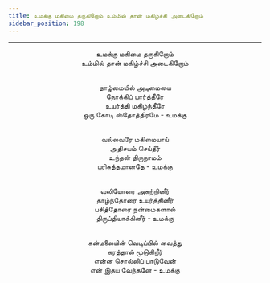 ```yaml
---
title: உமக்கு மகிமை தருகிறோம் உம்மில் தான் மகிழ்ச்சி அடைகிறோம்
sidebar_position: 198
---
```


---
<center>
உமக்கு மகிமை தருகிறோம்<br/>
உம்மில் தான் மகிழ்ச்சி அடைகிறோம்<br/><br/>

தாழ்மையில் அடிமையை<br/>
நோக்கிப் பார்த்தீரே<br/>
உயர்த்தி மகிழ்ந்தீரே<br/>
ஒரு கோடி ஸ்தோத்திரமே        - உமக்கு<br/><br/>

வல்லவரே மகிமையாய்<br/>
அதிசயம் செய்தீர்<br/>
உந்தன் திருநாமம்<br/>
பரிசுத்தமானதே            - உமக்கு<br/><br/>

வலியோரை அகற்றினீர்<br/>
தாழ்ந்தோரை உயர்த்தினீர்<br/>
பசித்தோரை நன்மைகளால்<br/>
திருப்தியாக்கினீர்            - உமக்கு<br/><br/>

கன்மலையின் வெடிப்பில் வைத்து<br/>
கரத்தால் மூடுகிறீர்<br/>
என்ன சொல்லிப் பாடுவேன்<br/>
என் இதய வேந்தனே        - உமக்கு
</center>